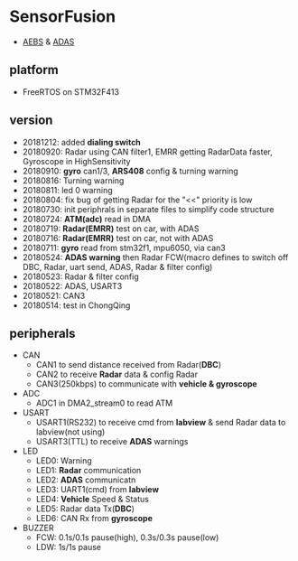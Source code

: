 # SensorFusion
 * [AEBS](https://en.wikipedia.org/wiki/AEBS) & [ADAS](https://en.wikipedia.org/wiki/ADAS)

## platform
 * FreeRTOS on STM32F413
## version
 * 20181212: added **dialing switch**
 * 20180920: Radar using CAN filter1, EMRR getting RadarData faster, Gyroscope in HighSensitivity
 * 20180910: **gyro** can1/3, **ARS408** config & turning warning
 * 20180816: Turning warning
 * 20180811: led 0 warning
 * 20180804: fix bug of getting Radar for the "<<" priority is low
 * 20180730: init periphrals in separate files to simplify code structure
 * 20180724: **ATM(adc)** read in DMA
 * 20180719: **Radar(EMRR)** test on car, with ADAS
 * 20180716: **Radar(EMRR)** test on car, not with ADAS
 * 20180711: **gyro** read from stm32f1, mpu6050, via can3 
 * 20180524: **ADAS warning** then Radar FCW(macro defines to switch off DBC, Radar, uart send, ADAS, Radar & filter config)
 * 20180523: Radar & filter config
 * 20180522: ADAS, USART3
 * 20180521: CAN3
 * 20180514: test in ChongQing
## peripherals
* CAN
    * CAN1 to send distance received from Radar(**DBC**)
    * CAN2 to receive **Radar** data & config Radar
    * CAN3(250kbps) to communicate with **vehicle & gyroscope**
* ADC
    * ADC1 in DMA2_stream0 to read ATM
* USART
    * USART1(RS232) to receive cmd from **labview** & send Radar data to labview(not using)
    * USART3(TTL) to receive **ADAS** warnings
* LED
    * LED0: Warning
    * LED1: **Radar** communication
    * LED2: **ADAS** communicatn
    * LED3: UART1(cmd) from **labview**
    * LED4: **Vehicle** Speed & Status
    * LED5: Radar data Tx(**DBC**)
    * LED6: CAN Rx from **gyroscope**
* BUZZER
    * FCW: 0.1s/0.1s pause(high), 0.3s/0.3s pause(low)
    * LDW: 1s/1s pause
